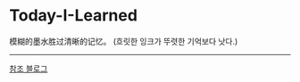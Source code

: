 # Today-I-Learned

模糊的墨水胜过清晰的记忆。
(흐릿한 잉크가 뚜렷한 기억보다 낫다.)

---

[참조 블로그](https://taetaetae.github.io/2019/10/27/a-reason-for-writing/)
